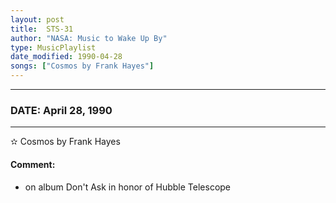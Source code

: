 ```yaml
---
layout: post
title:  STS-31
author: "NASA: Music to Wake Up By"
type: MusicPlaylist
date_modified: 1990-04-28
songs: ["Cosmos by Frank Hayes"]
---
```


----
### DATE: April 28, 1990
----
✫ Cosmos by Frank Hayes

#### Comment:
* on album Don't Ask in honor of Hubble Telescope



<br/>
<center>
	<a target="_blank"
	   href="https://twitter.com/intent/tweet?hashtags=Space,NASA,Playlist,NASAWakeupCalls,SpaceProgram&text={{ page.author}}, '{{ page.songs.first }}' {{ page.title }}, {{ page.date | date: '%B %d, %Y' }}. {{ site.url }}{{ page.url }} @nasawakeupcalls">
	   <i class="fab fa-twitter" alt="Tweet this page" style="font-size: 1.3em;"></i>
	</a>
	&nbsp; 	<i class="fas fa-user-astronaut" style="font-size: 1.5em;"></i> &nbsp;
    <a type="amzn" search="'Cosmos by Frank Hayes'" category="popular music">
        <i class="fab fa-amazon" style="font-size: 1.3em;"></i>
    </a>
</center>
